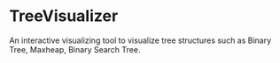 # TreeVisualizer
An interactive visualizing tool to visualize tree structures such as Binary Tree, Maxheap, Binary Search Tree.
